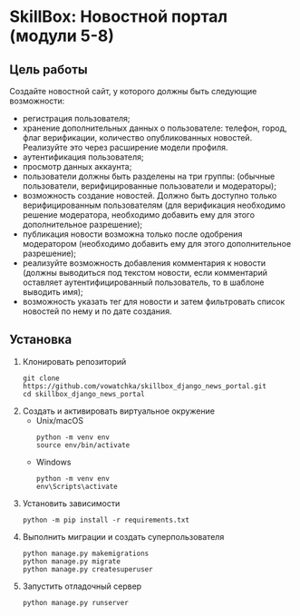 # SkillBox: Новостной портал (модули 5-8)

## Цель работы
Создайте новостной сайт, у которого должны быть следующие возможности:
 
* регистрация пользователя;
* хранение дополнительных данных о пользователе: телефон, город, флаг верификации, количество опубликованных новостей. Реализуйте это через расширение модели профиля.
* аутентификация пользователя;
* просмотр данных аккаунта;
* пользователи должны быть разделены на три группы: (обычные пользователи, верифицированные пользователи и модераторы);
* возможность создание новостей. Должно быть доступно только верифицированным пользователям (для верификация необходимо решение модератора, необходимо добавить ему для этого дополнительное разрешение);
* публикация новости возможна только после одобрения модератором (необходимо добавить ему для этого дополнительное разрешение);
* реализуйте возможность добавления комментария к новости (должны выводиться под текстом новости, если комментарий оставляет аутентифицированный пользователь, то в шаблоне выводить имя);
* возможность указать тег для новости и затем фильтровать список новостей по нему и по дате создания.

## Установка
1. Клонировать репозиторий
    ```
    git clone https://github.com/vowatchka/skillbox_django_news_portal.git
    cd skillbox_django_news_portal
    ```
2. Создать и активировать виртуальное окружение
    * Unix/macOS
        ```
        python -m venv env
        source env/bin/activate
        ```
    * Windows
        ```
        python -m venv env
        env\Scripts\activate
        ```
3. Установить зависимости
    ```
    python -m pip install -r requirements.txt
    ```
4. Выполнить миграции и создать суперпользователя
    ```
    python manage.py makemigrations
    python manage.py migrate
    python manage.py createsuperuser
    ```
5. Запустить отладочный сервер
    ```
    python manage.py runserver
    ```